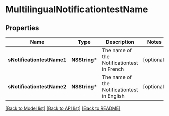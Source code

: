 # MultilingualNotificationtestName

## Properties
Name | Type | Description | Notes
------------ | ------------- | ------------- | -------------
**sNotificationtestName1** | **NSString*** | The name of the Notificationtest in French | [optional] 
**sNotificationtestName2** | **NSString*** | The name of the Notificationtest in English | [optional] 

[[Back to Model list]](../README.md#documentation-for-models) [[Back to API list]](../README.md#documentation-for-api-endpoints) [[Back to README]](../README.md)


